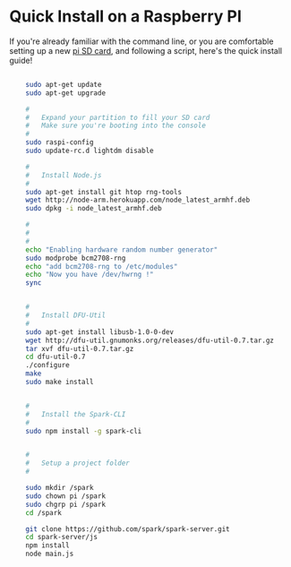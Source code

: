 
Quick Install on a Raspberry PI
=======================================

If you're already familiar with the command line, or you are comfortable setting up a new [pi SD card](http://elinux.org/RPi_Easy_SD_Card_Setup), and following a script, here's the quick install guide!


```sh

	sudo apt-get update
	sudo apt-get upgrade

	#
	#	Expand your partition to fill your SD card
	#	Make sure you're booting into the console
	#
	sudo raspi-config
	sudo update-rc.d lightdm disable

	#
	#	Install Node.js
	#
	sudo apt-get install git htop rng-tools
	wget http://node-arm.herokuapp.com/node_latest_armhf.deb
	sudo dpkg -i node_latest_armhf.deb

	#
	#
	#
	echo "Enabling hardware random number generator"
	sudo modprobe bcm2708-rng
	echo "add bcm2708-rng to /etc/modules"
	echo "Now you have /dev/hwrng !"
	sync


	#
	#	Install DFU-Util
	#
	sudo apt-get install libusb-1.0-0-dev
	wget http://dfu-util.gnumonks.org/releases/dfu-util-0.7.tar.gz
	tar xvf dfu-util-0.7.tar.gz
	cd dfu-util-0.7
	./configure
	make
	sudo make install


	#
	#	Install the Spark-CLI
	#
	sudo npm install -g spark-cli


	#
	#	Setup a project folder
	#

	sudo mkdir /spark
	sudo chown pi /spark
	sudo chgrp pi /spark
	cd /spark

	git clone https://github.com/spark/spark-server.git
	cd spark-server/js
	npm install
	node main.js
```
